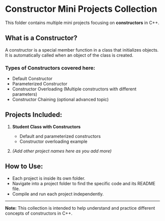 # Constructor Mini Projects Collection

This folder contains multiple mini projects focusing on **constructors** in C++.

## What is a Constructor?

A constructor is a special member function in a class that initializes objects. It is automatically called when an object of the class is created.

### Types of Constructors covered here:
- Default Constructor
- Parameterized Constructor
- Constructor Overloading (Multiple constructors with different parameters)
- Constructor Chaining (optional advanced topic)

## Projects Included:

1. **Student Class with Constructors**  
   - Default and parameterized constructors  
   - Constructor overloading example

2. *(Add other project names here as you add more)*

## How to Use:

- Each project is inside its own folder.
- Navigate into a project folder to find the specific code and its README file.
- Compile and run each project independently.

---

**Note:** This collection is intended to help understand and practice different concepts of constructors in C++.

